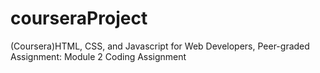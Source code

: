 # courseraProject
(Coursera)HTML, CSS, and Javascript for Web Developers, Peer-graded Assignment: Module 2 Coding Assignment
